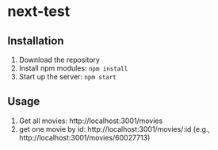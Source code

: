 # next-test

## Installation
1. Download the repository
2. Install npm modules: `npm install`
3. Start up the server: `npm start`

## Usage
1. Get all movies: http://localhost:3001/movies
2. get one movie by id: http://localhost:3001/movies/:id (e.g., http://localhost:3001/movies/60027713)
